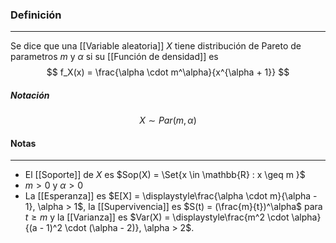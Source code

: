 ### Definición
---
Se dice que una [[Variable aleatoria]] $X$ tiene distribución de Pareto de parametros $m$ y $\alpha$ si su [[Función de densidad]] es $$ f_X(x) = \frac{\alpha \cdot m^\alpha}{x^{\alpha + 1}} $$

##### Notación
$$ X \sim Par(m, \alpha) $$
#### Notas
---
* El [[Soporte]] de $X$ es $Sop(X) = \Set{x \in \mathbb{R} : x \geq m }$ 
* $m > 0$ y $\alpha > 0$
* La [[Esperanza]] es $E[X] = \displaystyle\frac{\alpha \cdot m}{\alpha - 1}, \alpha > 1$, la [[Supervivencia]] es $S(t) = (\frac{m}{t})^\alpha$ para $t \geq m$ y la [[Varianza]] es $Var(X) = \displaystyle\frac{m^2 \cdot \alpha}{(a - 1)^2 \cdot (\alpha - 2)}, \alpha > 2$.